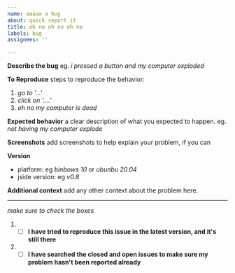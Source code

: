 ```yaml
---
name: aaaaa a bug
about: quick report it
title: oh no oh no oh no
labels: bug
assignees: ''

---
```


**Describe the bug**
eg. *i pressed a button and my computer exploded*

**To Reproduce**
steps to reproduce the behavior:
1. *go to '...'*
2. *click on '....'*
3. *oh no my computer is dead*

**Expected behavior**
a clear description of what you expected to happen.
eg. *not having my computer explode*

**Screenshots**
add screenshots to help explain your problem, if you can

**Version**
 - platform: eg *binbows 10* or *ubunbu 20.04*
 - jside version: eg *v0.8*

**Additional context**
add any other context about the problem here.

---

*make sure to check the boxes*  
1. - [ ] **I have tried to reproduce this issue in the latest version, and it's still there**
1. - [ ] **I have searched the closed and open issues to make sure my problem hasn't been reported already**
